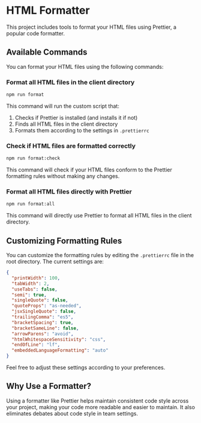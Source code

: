 # HTML Formatter

This project includes tools to format your HTML files using Prettier, a popular code formatter.

## Available Commands

You can format your HTML files using the following commands:

### Format all HTML files in the client directory

```bash
npm run format
```

This command will run the custom script that:
1. Checks if Prettier is installed (and installs it if not)
2. Finds all HTML files in the client directory
3. Formats them according to the settings in `.prettierrc`

### Check if HTML files are formatted correctly

```bash
npm run format:check
```

This command will check if your HTML files conform to the Prettier formatting rules without making any changes.

### Format all HTML files directly with Prettier

```bash
npm run format:all
```

This command will directly use Prettier to format all HTML files in the client directory.

## Customizing Formatting Rules

You can customize the formatting rules by editing the `.prettierrc` file in the root directory. The current settings are:

```json
{
  "printWidth": 100,
  "tabWidth": 2,
  "useTabs": false,
  "semi": true,
  "singleQuote": false,
  "quoteProps": "as-needed",
  "jsxSingleQuote": false,
  "trailingComma": "es5",
  "bracketSpacing": true,
  "bracketSameLine": false,
  "arrowParens": "avoid",
  "htmlWhitespaceSensitivity": "css",
  "endOfLine": "lf",
  "embeddedLanguageFormatting": "auto"
}
```

Feel free to adjust these settings according to your preferences.

## Why Use a Formatter?

Using a formatter like Prettier helps maintain consistent code style across your project, making your code more readable and easier to maintain. It also eliminates debates about code style in team settings. 